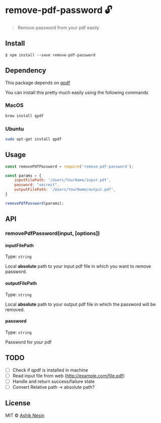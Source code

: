 # remove-pdf-password 🔓

> Remove password from your pdf easily


## Install

```
$ npm install --save remove-pdf-password
```

## Dependency

This package depends on [qpdf](http://qpdf.sourceforge.net/)

You can install this pretty much easily using the following commands

### MacOS
```sh
brew install qpdf
```

### Ubuntu
```sh
sudo apt-get install qpdf
```

## Usage

```js
const removePdfPassword = require('remove-pdf-password');

const params = {
	inputFilePath: '/Users/YourName/input.pdf',
	password: "secrect",
	outputFilePath: '/Users/YourName/output.pdf',
}

removePdfPassword(params);

```


## API

### removePdfPassword(input, [options])

#### inputFilePath

Type: `string`

Local **absolute** path to your input pdf file in which you want to remove password.

#### outputFilePath

Type: `string`

Local **absolute** path to your output pdf file in which the password will be removed.

#### password

Type: `string`

Password for your pdf

## TODO
- [ ] Check if qpdf is installed in machine
- [ ] Read input file from web (http://example.com/file.pdf)
- [ ] Handle and return success/failure state
- [ ] Convert Relative path → absolute path?

## License

MIT © [Ashik Nesin](https://ashiknesin.com)
